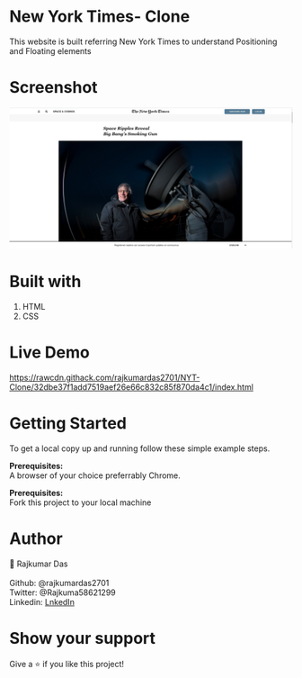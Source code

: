 # New York Times- Clone
This website is built referring New York Times to understand Positioning and Floating elements

# Screenshot
<img width="960" alt="Screenshot 2020-02-28 16 42 07" src="https://github.com/rajkumardas2701/NYT-Clone/blob/feature/img/screenshot.png">

# Built with
1. HTML
2. CSS

# Live Demo
https://rawcdn.githack.com/rajkumardas2701/NYT-Clone/32dbe37f1add7519aef26e66c832c85f870da4c1/index.html

# Getting Started
To get a local copy up and running follow these simple example steps.

<strong>Prerequisites:</strong><br>
A browser of your choice preferrably Chrome.

<strong>Prerequisites:</strong><br>
Fork this project to your local machine

# Author
🤵 Rajkumar Das<br><br> 
   Github: @rajkumardas2701 <br>
   Twitter: @Rajkuma58621299 <br>
   Linkedin: <a href="https://www.linkedin.com/in/rajkumar-das-41308961">LnkedIn</a>

# Show your support
Give a ⭐️ if you like this project!
